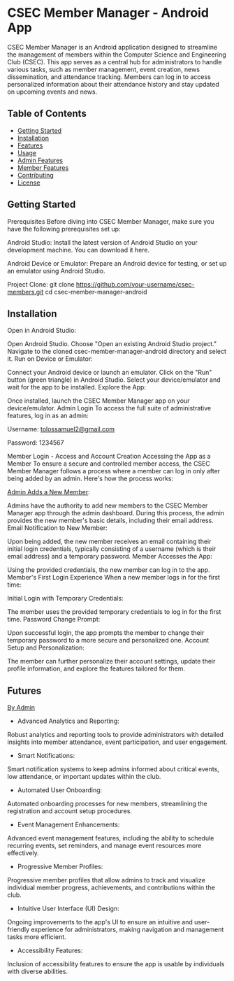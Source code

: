 # CSEC Member Manager - Android App
CSEC Member Manager is an Android application designed to streamline the management of members within the Computer Science and Engineering Club (CSEC). This app serves as a central hub for administrators to handle various tasks, such as member management, event creation, news dissemination, and attendance tracking. Members can log in to access personalized information about their attendance history and stay updated on upcoming events and news.
## Table of Contents

- [Getting Started](#getting-started)
- [Installation](#installation)
- [Features](#features)
- [Usage](#usage)
- [Admin Features](#admin-features)
- [Member Features](#member-features)
- [Contributing](#contributing)
- [License](#license)


## Getting Started

Prerequisites
Before diving into CSEC Member Manager, make sure you have the following prerequisites set up:

Android Studio: Install the latest version of Android Studio on your development machine. You can download it here.

Android Device or Emulator: Prepare an Android device for testing, or set up an emulator using Android Studio.

Project Clone:
git clone https://github.com/your-username/csec-members.git
cd csec-member-manager-android
## Installation
Open in Android Studio:

Open Android Studio.
Choose "Open an existing Android Studio project."
Navigate to the cloned csec-member-manager-android directory and select it.
Run on Device or Emulator:

Connect your Android device or launch an emulator.
Click on the "Run" button (green triangle) in Android Studio.
Select your device/emulator and wait for the app to be installed.
Explore the App:

Once installed, launch the CSEC Member Manager app on your device/emulator.
Admin Login
To access the full suite of administrative features, log in as an admin:

Username: tolossamuel2@gmail.com

Password: 1234567

Member Login - Access and Account Creation
Accessing the App as a Member
To ensure a secure and controlled member access, the CSEC Member Manager follows a process where a member can log in only after being added by an admin. Here's how the process works:


[Admin Adds a New Member](#):

Admins have the authority to add new members to the CSEC Member Manager app through the admin dashboard.
During this process, the admin provides the new member's basic details, including their email address.
Email Notification to New Member:

Upon being added, the new member receives an email containing their initial login credentials, typically consisting of a username (which is their email address) and a temporary password.
Member Accesses the App:

Using the provided credentials, the new member can log in to the app.
Member's First Login Experience
When a new member logs in for the first time:

Initial Login with Temporary Credentials:

The member uses the provided temporary credentials to log in for the first time.
Password Change Prompt:

Upon successful login, the app prompts the member to change their temporary password to a more secure and personalized one.
Account Setup and Personalization:

The member can further personalize their account settings, update their profile information, and explore the features tailored for them.

## Futures
[By Admin](#)

- Advanced Analytics and Reporting:

Robust analytics and reporting tools to provide administrators with detailed insights into member attendance, event participation, and user engagement.

- Smart Notifications:

Smart notification systems to keep admins informed about critical events, low attendance, or important updates within the club.

- Automated User Onboarding:

Automated onboarding processes for new members, streamlining the registration and account setup procedures.

- Event Management Enhancements:

Advanced event management features, including the ability to schedule recurring events, set reminders, and manage event resources more effectively.

- Progressive Member Profiles:

Progressive member profiles that allow admins to track and visualize individual member progress, achievements, and contributions within the club.

- Intuitive User Interface (UI) Design:

Ongoing improvements to the app's UI to ensure an intuitive and user-friendly experience for administrators, making navigation and management tasks more efficient.

- Accessibility Features:

Inclusion of accessibility features to ensure the app is usable by individuals with diverse abilities.

